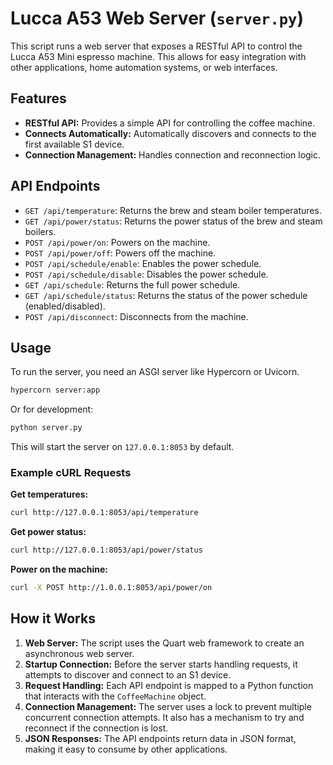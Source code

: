 # Lucca A53 Web Server (`server.py`)

This script runs a web server that exposes a RESTful API to control the Lucca A53 Mini espresso machine. This allows for easy integration with other applications, home automation systems, or web interfaces.

## Features

- **RESTful API:** Provides a simple API for controlling the coffee machine.
- **Connects Automatically:** Automatically discovers and connects to the first available S1 device.
- **Connection Management:** Handles connection and reconnection logic.

## API Endpoints

- `GET /api/temperature`: Returns the brew and steam boiler temperatures.
- `GET /api/power/status`: Returns the power status of the brew and steam boilers.
- `POST /api/power/on`: Powers on the machine.
- `POST /api/power/off`: Powers off the machine.
- `POST /api/schedule/enable`: Enables the power schedule.
- `POST /api/schedule/disable`: Disables the power schedule.
- `GET /api/schedule`: Returns the full power schedule.
- `GET /api/schedule/status`: Returns the status of the power schedule (enabled/disabled).
- `POST /api/disconnect`: Disconnects from the machine.

## Usage

To run the server, you need an ASGI server like Hypercorn or Uvicorn.

```bash
hypercorn server:app
```

Or for development:

```bash
python server.py
```

This will start the server on `127.0.0.1:8053` by default.

### Example cURL Requests

**Get temperatures:**

```bash
curl http://127.0.0.1:8053/api/temperature
```

**Get power status:**

```bash
curl http://127.0.0.1:8053/api/power/status
```

**Power on the machine:**

```bash
curl -X POST http://1.0.0.1:8053/api/power/on
```

## How it Works

1.  **Web Server:** The script uses the Quart web framework to create an asynchronous web server.
2.  **Startup Connection:** Before the server starts handling requests, it attempts to discover and connect to an S1 device.
3.  **Request Handling:** Each API endpoint is mapped to a Python function that interacts with the `CoffeeMachine` object.
4.  **Connection Management:** The server uses a lock to prevent multiple concurrent connection attempts. It also has a mechanism to try and reconnect if the connection is lost.
5.  **JSON Responses:** The API endpoints return data in JSON format, making it easy to consume by other applications.
